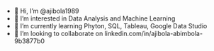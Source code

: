 - 👋 Hi, I’m @ajibola1989
- 👀 I’m interested in Data Analysis and Machine Learning
- 🌱 I’m currently learning Phyton, SQL, Tableau, Google Data Studio
- 💞️ I’m looking to collaborate on linkedin.com/in/ajibola-abimbola-9b3877b0
